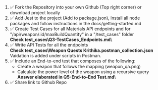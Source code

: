 1. ✅ Fork the Repository into your own Github (Top right corner) or download project locally 
2. ✅ Add Jest to the project (Add to package.json), Install all node packages and follow instructions in the docs/getting-started.md
3. ✅ Create Test Cases for all Materials API endpoints and for "/api/weapon/:id/maxBuildQuantity" in a "/test_cases" folder\
**Check test_cases\Q3-TestCases_Endpoints.md**\
4. ✅ Write API Tests for all the endpoints\
**Check test_cases\Weapon Quests Krithika.postman_collection.json**\
 Vaidation is added under scripts in Postman.
5. ✅ Include an End-to-end test that composes of the following: 
    - Create a weapon that follows the mapping (weapon_qa.png)
    - Calculate the power level of the weapon using a recursive query\
    **Answer elaborated in Q5-End-to-End Test.md**\
6. ✅ Share link to Github Repo